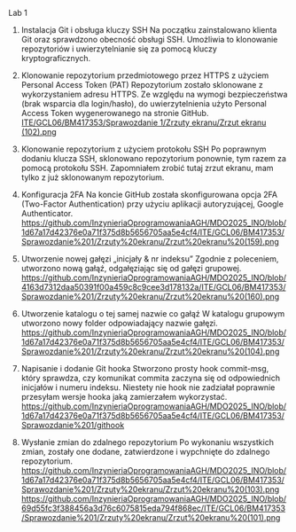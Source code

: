 Lab 1
1. Instalacja Git i obsługa kluczy SSH
Na początku zainstalowano klienta Git oraz sprawdzono obecność obsługi SSH. Umożliwia to klonowanie repozytoriów i uwierzytelnianie się za pomocą kluczy kryptograficznych.

2. Klonowanie repozytorium przedmiotowego przez HTTPS z użyciem Personal Access Token (PAT)
Repozytorium zostało sklonowane z wykorzystaniem adresu HTTPS. Ze względu na wymogi bezpieczeństwa (brak wsparcia dla login/hasło), do uwierzytelnienia użyto Personal Access Token wygenerowanego na stronie GitHub.
[ITE/GCL06/BM417353/Sprawozdanie 1/Zrzuty ekranu/Zrzut ekranu (102).png](https://github.com/InzynieriaOprogramowaniaAGH/MDO2025_INO/blob/25693861ac96ded84a2f349056de99a50ce603ee/ITE/GCL06/BM417353/Sprawozdanie%201/Zrzuty%20ekranu/Zrzut%20ekranu%20(102).png)

4. Klonowanie repozytorium z użyciem protokołu SSH
Po poprawnym dodaniu klucza SSH, sklonowano repozytorium ponownie, tym razem za pomocą protokołu SSH. Zapomniałem zrobić tutaj zrzut ekranu, mam tylko z już sklonowanym repozytorium.

5. Konfiguracja 2FA 
Na koncie GitHub została skonfigurowana opcja 2FA (Two-Factor Authentication) przy użyciu aplikacji autoryzującej, Google Authenticator.
https://github.com/InzynieriaOprogramowaniaAGH/MDO2025_INO/blob/1d67a17d42376e0a71f375d8b5656705aa5e4cf4/ITE/GCL06/BM417353/Sprawozdanie%201/Zrzuty%20ekranu/Zrzut%20ekranu%20(159).png

6. Utworzenie nowej gałęzi „inicjały & nr indeksu”
Zgodnie z poleceniem, utworzono nową gałąź, odgałęziając się od gałęzi grupowej.
https://github.com/InzynieriaOprogramowaniaAGH/MDO2025_INO/blob/4163d7312daa50391f00a459c8c9cee3d178132a/ITE/GCL06/BM417353/Sprawozdanie%201/Zrzuty%20ekranu/Zrzut%20ekranu%20(160).png
10. Utworzenie katalogu o tej samej nazwie co gałąź
W katalogu grupowym utworzono nowy folder odpowiadający nazwie gałęzi.
https://github.com/InzynieriaOprogramowaniaAGH/MDO2025_INO/blob/1d67a17d42376e0a71f375d8b5656705aa5e4cf4/ITE/GCL06/BM417353/Sprawozdanie%201/Zrzuty%20ekranu/Zrzut%20ekranu%20(104).png
11. Napisanie i dodanie Git hooka
Stworzono prosty hook commit-msg, który sprawdza, czy komunikat commita zaczyna się od odpowiednich inicjałów i numeru indeksu. Niestety nie hook nie zadziałał poprawnie przesyłam wersje hooka jaką zamierzałem wykorzystać.
https://github.com/InzynieriaOprogramowaniaAGH/MDO2025_INO/blob/1d67a17d42376e0a71f375d8b5656705aa5e4cf4/ITE/GCL06/BM417353/Sprawozdanie%201/githook
12. Wysłanie zmian do zdalnego repozytorium
Po wykonaniu wszystkich zmian, zostały one dodane, zatwierdzone i wypchnięte do zdalnego repozytorium.
https://github.com/InzynieriaOprogramowaniaAGH/MDO2025_INO/blob/1d67a17d42376e0a71f375d8b5656705aa5e4cf4/ITE/GCL06/BM417353/Sprawozdanie%201/Zrzuty%20ekranu/Zrzut%20ekranu%20(103).png
https://github.com/InzynieriaOprogramowaniaAGH/MDO2025_INO/blob/69d55fc3f388456a3d76c6075815eda794f868ec/ITE/GCL06/BM417353/Sprawozdanie%201/Zrzuty%20ekranu/Zrzut%20ekranu%20(101).png
